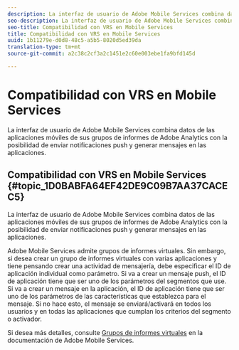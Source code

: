 ```yaml
---
description: La interfaz de usuario de Adobe Mobile Services combina datos de las aplicaciones móviles de sus grupos de informes de Adobe Analytics con la posibilidad de enviar notificaciones push y generar mensajes en las aplicaciones.
seo-description: La interfaz de usuario de Adobe Mobile Services combina datos de las aplicaciones móviles de sus grupos de informes de Adobe Analytics con la posibilidad de enviar notificaciones push y generar mensajes en las aplicaciones.
seo-title: Compatibilidad con VRS en Mobile Services
title: Compatibilidad con VRS en Mobile Services
uuid: 1b11279e-d0d8-48c5-a5b5-8020d5ed39da
translation-type: tm+mt
source-git-commit: a2c38c2cf3a2c1451e2c60e003ebe1fa9bfd145d

---
```



# Compatibilidad con VRS en Mobile Services

La interfaz de usuario de Adobe Mobile Services combina datos de las aplicaciones móviles de sus grupos de informes de Adobe Analytics con la posibilidad de enviar notificaciones push y generar mensajes en las aplicaciones.

## Compatibilidad con VRS en Mobile Services {#topic_1D0BABFA64EF42DE9C09B7AA37CACEC5}

La interfaz de usuario de Adobe Mobile Services combina datos de las aplicaciones móviles de sus grupos de informes de Adobe Analytics con la posibilidad de enviar notificaciones push y generar mensajes en las aplicaciones.

Adobe Mobile Services admite grupos de informes virtuales. Sin embargo, si desea crear un grupo de informes virtuales con varias aplicaciones y tiene pensando crear una actividad de mensajería, debe especificar el ID de aplicación individual como parámetro. Si va a crear un mensaje push, el ID de aplicación tiene que ser uno de los parámetros del segmentos que use. Si va a crear un mensaje en la aplicación, el ID de aplicación tiene que ser uno de los parámetros de las características que establezca para el mensaje. Si no hace esto, el mensaje se enviará/activará en todos los usuarios y en todas las aplicaciones que cumplan los criterios del segmento o activador.

Si desea más detalles, consulte [Grupos de informes virtuales](https://marketing.adobe.com/resources/help/en_US/mobile/c_mob_vrs.html) en la documentación de Adobe Mobile Services.
